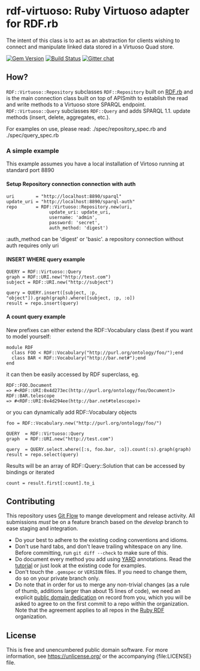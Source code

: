 # rdf-virtuoso: Ruby Virtuoso adapter for RDF.rb

The intent of this class is to act as an abstraction for clients wishing to connect and manipulate linked data stored in a Virtuoso Quad store.

[![Gem Version](https://badge.fury.io/rb/rdf-virtuoso.svg)](https://badge.fury.io/rb/rdf-virtuoso)
[![Build Status](https://github.com/ruby-rdf/rdf-virtuoso/workflows/CI/badge.svg?branch=develop)](https://github.com/ruby-rdf/rdf-virtuoso/actions?query=workflow%3ACI)
[![Gitter chat](https://badges.gitter.im/ruby-rdf/rdf.png)](https://gitter.im/ruby-rdf/rdf)

## How?
`RDF::Virtuoso::Repository` subclasses `RDF::Repository` built on [RDF.rb][] and is the main connection class built on top of APISmith to establish the read and write methods to a Virtuoso store SPARQL endpoint.
`RDF::Virtuoso::Query` subclasses `RDF::Query` and adds SPARQL 1.1. update methods (insert, delete, aggregates, etc.).

For examples on use, please read:
     ./spec/repository_spec.rb 
and 
     ./spec/query_spec.rb 

### A simple example

This example assumes you have a local installation of Virtoso running at standard port 8890

#### Setup Repository connection connection with auth

    uri        = "http://localhost:8890/sparql"
    update_uri = "http://localhost:8890/sparql-auth"
    repo       = RDF::Virtuoso::Repository.new(uri, 
                    update_uri: update_uri, 
                    username: 'admin', 
                    password: 'secret', 
                    auth_method: 'digest')

:auth_method can be 'digest' or 'basic'. a repository connection without auth requires only uri

#### INSERT WHERE query example

    QUERY = RDF::Virtuoso::Query
    graph = RDF::URI.new("http://test.com")
    subject = RDF::URI.new("http://subject")

    query = QUERY.insert([subject, :p, "object"]).graph(graph).where([subject, :p, :o])
    result = repo.insert(query)

#### A count query example

New prefixes can either extend the RDF::Vocabulary class (best if you want to model yourself:

    module RDF
      class FOO < RDF::Vocabulary("http://purl.org/ontology/foo/");end
      class BAR < RDF::Vocabulary("http://bar.net#");end
    end

it can then be easily accessed by RDF superclass, eg. 

    RDF::FOO.Document
    => #<RDF::URI:0x4d273ec(http://purl.org/ontology/foo/Document)> 
    RDF::BAR.telescope
    => #<RDF::URI:0x4d294ee(http://bar.net#telescope)> 

or you can dynamically add RDF::Vocabulary objects

    foo = RDF::Vocabulary.new("http://purl.org/ontology/foo/")

    QUERY  = RDF::Virtuoso::Query
    graph  = RDF::URI.new("http://test.com")

    query  = QUERY.select.where([:s, foo.bar, :o]).count(:s).graph(graph)
    result = repo.select(query)
    
Results will be an array of RDF::Query::Solution that can be accessed by bindings or iterated

    count = result.first[:count].to_i

## Contributing

This repository uses [Git Flow](https://github.com/nvie/gitflow) to mange development and release activity. All submissions _must_ be on a feature branch based on the _develop_ branch to ease staging and integration.

* Do your best to adhere to the existing coding conventions and idioms.
* Don't use hard tabs, and don't leave trailing whitespace on any line.
  Before committing, run `git diff --check` to make sure of this.
* Do document every method you add using [YARD][] annotations. Read the
  [tutorial][YARD-GS] or just look at the existing code for examples.
* Don't touch the `.gemspec` or `VERSION` files. If you need to change them,
  do so on your private branch only.
* Do note that in order for us to merge any non-trivial changes (as a rule
  of thumb, additions larger than about 15 lines of code), we need an
  explicit [public domain dedication][PDD] on record from you,
  which you will be asked to agree to on the first commit to a repo within the organization.
  Note that the agreement applies to all repos in the [Ruby RDF](https://github.com/ruby-rdf/) organization.

## License

This is free and unencumbered public domain software. For more information,
see <https://unlicense.org/> or the accompanying {file:LICENSE} file.

[PDD]:              https://unlicense.org/#unlicensing-contributions
[YARD]:             https://yardoc.org/
[YARD-GS]:          https://rubydoc.info/docs/yard/file/docs/GettingStarted.md
[RDF.rb]:       https://ruby-rdf.github.io/rdf
